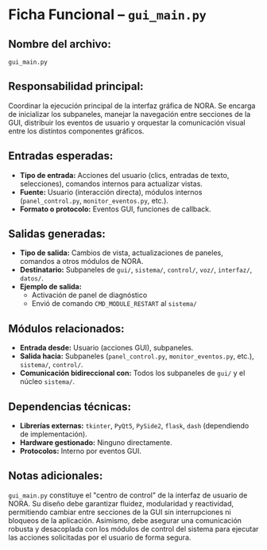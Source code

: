 # Ficha Funcional – `gui_main.py`

## Nombre del archivo:
`gui_main.py`

## Responsabilidad principal:
Coordinar la ejecución principal de la interfaz gráfica de NORA. Se encarga de inicializar los subpaneles, manejar la navegación entre secciones de la GUI, distribuir los eventos de usuario y orquestar la comunicación visual entre los distintos componentes gráficos.

## Entradas esperadas:
- **Tipo de entrada:** Acciones del usuario (clics, entradas de texto, selecciones), comandos internos para actualizar vistas.
- **Fuente:** Usuario (interacción directa), módulos internos (`panel_control.py`, `monitor_eventos.py`, etc.).
- **Formato o protocolo:** Eventos GUI, funciones de callback.

## Salidas generadas:
- **Tipo de salida:** Cambios de vista, actualizaciones de paneles, comandos a otros módulos de NORA.
- **Destinatario:** Subpaneles de `gui/`, `sistema/`, `control/`, `voz/`, `interfaz/`, `datos/`.
- **Ejemplo de salida:**
  - Activación de panel de diagnóstico
  - Envió de comando `CMD_MODULE_RESTART` al `sistema/`

## Módulos relacionados:
- **Entrada desde:** Usuario (acciones GUI), subpaneles.
- **Salida hacia:** Subpaneles (`panel_control.py`, `monitor_eventos.py`, etc.), `sistema/`, `control/`.
- **Comunicación bidireccional con:** Todos los subpaneles de `gui/` y el núcleo `sistema/`.

## Dependencias técnicas:
- **Librerías externas:** `tkinter`, `PyQt5`, `PySide2`, `flask`, `dash` (dependiendo de implementación).
- **Hardware gestionado:** Ninguno directamente.
- **Protocolos:** Interno por eventos GUI.

## Notas adicionales:
`gui_main.py` constituye el "centro de control" de la interfaz de usuario de NORA. Su diseño debe garantizar fluidez, modularidad y reactividad, permitiendo cambiar entre secciones de la GUI sin interrupciones ni bloqueos de la aplicación. Asimismo, debe asegurar una comunicación robusta y desacoplada con los módulos de control del sistema para ejecutar las acciones solicitadas por el usuario de forma segura.